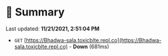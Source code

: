 # 📖 Summary
Last updated: **11/21/2021, 2:51:04 PM**

- `GET` [https://Bhadwa-sala.toxicblte.repl.co](https://Bhadwa-sala.toxicblte.repl.co) - **Down** (681ms)
